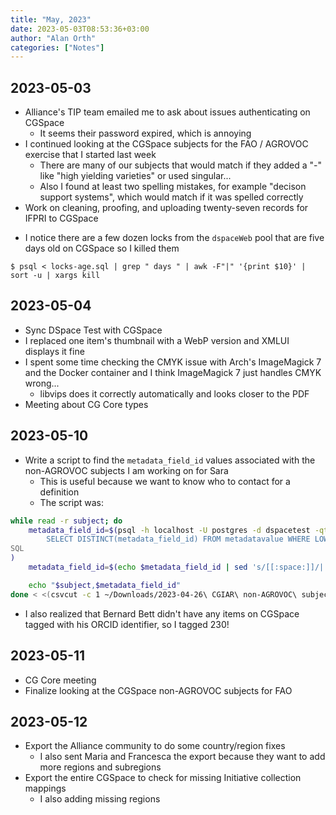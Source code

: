 ```yaml
---
title: "May, 2023"
date: 2023-05-03T08:53:36+03:00
author: "Alan Orth"
categories: ["Notes"]
---
```


## 2023-05-03

- Alliance's TIP team emailed me to ask about issues authenticating on CGSpace
  - It seems their password expired, which is annoying
- I continued looking at the CGSpace subjects for the FAO / AGROVOC exercise that I started last week
  - There are many of our subjects that would match if they added a "-" like "high yielding varieties" or used singular...
  - Also I found at least two spelling mistakes, for example "decison support systems", which would match if it was spelled correctly
- Work on cleaning, proofing, and uploading twenty-seven records for IFPRI to CGSpace

<!--more-->

- I notice there are a few dozen locks from the `dspaceWeb` pool that are five days old on CGSpace so I killed them

```console
$ psql < locks-age.sql | grep " days " | awk -F"|" '{print $10}' | sort -u | xargs kill
```

## 2023-05-04

- Sync DSpace Test with CGSpace
- I replaced one item's thumbnail with a WebP version and XMLUI displays it fine
- I spent some time checking the CMYK issue with Arch's ImageMagick 7 and the Docker container and I think ImageMagick 7 just handles CMYK wrong...
  - libvips does it correctly automatically and looks closer to the PDF
- Meeting about CG Core types

## 2023-05-10

- Write a script to find the `metadata_field_id` values associated with the non-AGROVOC subjects I am working on for Sara
  - This is useful because we want to know who to contact for a definition
  - The script was:

```bash
while read -r subject; do
    metadata_field_id=$(psql -h localhost -U postgres -d dspacetest -qtAX <<SQL
        SELECT DISTINCT(metadata_field_id) FROM metadatavalue WHERE LOWER(text_value)='$subject'
SQL
)
    metadata_field_id=$(echo $metadata_field_id | sed 's/[[:space:]]/||/g')

    echo "$subject,$metadata_field_id"
done < <(csvcut -c 1 ~/Downloads/2023-04-26\ CGIAR\ non-AGROVOC\ subjects.csv | sed 1d)
```

- I also realized that Bernard Bett didn't have any items on CGSpace tagged with his ORCID identifier, so I tagged 230!

## 2023-05-11

- CG Core meeting
- Finalize looking at the CGSpace non-AGROVOC subjects for FAO

## 2023-05-12

- Export the Alliance community to do some country/region fixes
  - I also sent Maria and Francesca the export because they want to add more regions and subregions
- Export the entire CGSpace to check for missing Initiative collection mappings
  - I also adding missing regions

<!-- vim: set sw=2 ts=2: -->
